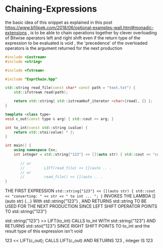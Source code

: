 # Chaining-Expressions

the basic idea of this snippet as explained in this post https://www.bfilipek.com/2018/06/optional-examples-wall.html#monadic-extensions ,
is to be able to chain operations together by clever overloading of Bitwise operators left and right shift even if the return type of the expression to be evaluated is void ,
the 'precedence' of the overloaded operators is the argument returned for the next production

```cpp
#include <iostream>
#include <string>

#include <fstream>

#include "ExprChain.hpp"

std::string read_file(const char* const path = "text.txt") {
    std::ifstream read(path);

    return std::string{ std::istreambuf_iterator <char>{read}, {} };
}

template <class type>
void c_out(const type & arg) { std::cout << arg; }

int to_int(const std::string &value) {
    return std::stoi(value) * 2;
}

int main() {
    using namespace Cxx;
    int integer = std::string{"123"} << [](auto str) { std::cout << "converting: " << str << " to int ... "; } >> LIFT(to_int) << LIFT(c_out);
	
       // or
       //         LIFT(read_file) << [](auto .. .
       // or
       //         read_file() << [](auto .. .
}
```

THE FIRST EXPRESSION `std::string{"123"} << [](auto str) { std::cout << "converting: " << str << " to int ... "; }` INVOKES THE LAMBDA [](auto str) {...} With std::string{"123"} , AND RETURNS std::string TO BE USED FOR THE NEXT PRODUCTION SINCE LEFT SHIFT OPERATOR POINTS TO std::string{"123"}

std::string{"123"} >> LIFT(to_int) CALLS to_int WITH std::string{"123"} AND RETURNS std::stoi("123") SINCE RIGHT SHIFT POINTS TO to_int and the result type of this expression isn't void

123 << LIFT(c_out); CALLS LIFT(c_out) AND RETURNS 123 , integer IS 123

